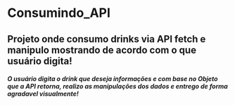 # Consumindo_API
## Projeto onde consumo drinks via API fetch e manipulo mostrando de acordo com o que usuário digita!

##### O usuário digita o drink que deseja informações e com base no Objeto que a API retorna, realizo as manipulações dos dados e entrego de forma agradavel visualmente!
